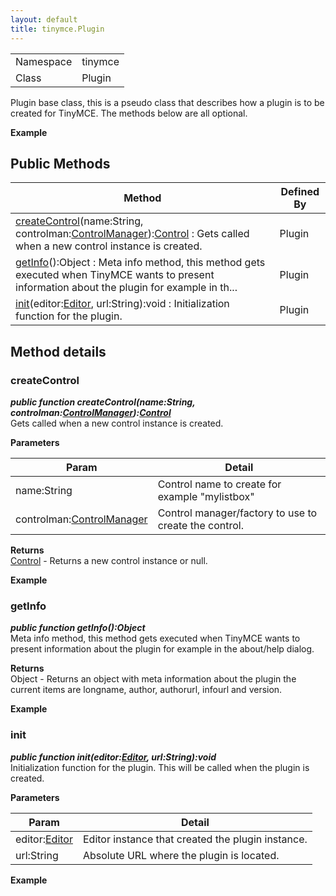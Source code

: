 ```yaml
---
layout: default
title: tinymce.Plugin
---
```


|  |  |
| --- | --- |
| Namespace | tinymce |
| Class | Plugin |

Plugin base class, this is a pseudo class that describes how a plugin is to be created for TinyMCE. The methods below are all optional.      

**Example**  

## Public Methods

| Method | Defined By |
| --- | --- |
| [createControl](#createcontrol)(name:String, controlman:[ControlManager](https://www.tiny.cloud/docs-3x/api/class_tinymce.ControlManager.html)):[Control](https://www.tiny.cloud/docs-3x/api/ui/class_tinymce.ui.Control.html) : Gets called when a new control instance is created. | Plugin |
| [getInfo](#getinfo)():Object : Meta info method, this method gets executed when TinyMCE wants to present information about the plugin for example in th... | Plugin |
| [init](#init)(editor:[Editor](https://www.tiny.cloud/docs-3x/api/class_tinymce.Editor.html), url:String):void : Initialization function for the plugin. | Plugin |

## Method details

### createControl 

***public function createControl(name:String, controlman:[ControlManager](https://www.tiny.cloud/docs-3x/api/class_tinymce.ControlManager.html)):[Control](https://www.tiny.cloud/docs-3x/api/ui/class_tinymce.ui.Control.html)***  
Gets called when a new control instance is created.      

**Parameters**  

| Param | Detail |
| --- | --- |
| name:String | Control name to create for example "mylistbox" |
| controlman:[ControlManager](https://www.tiny.cloud/docs-3x/api/class_tinymce.ControlManager.html) | Control manager/factory to use to create the control. |

**Returns**  
[Control](https://www.tiny.cloud/docs-3x/api/ui/class_tinymce.ui.Control.html) - Returns a new control instance or null.      

**Example**  

### getInfo 

***public function getInfo():Object***  
Meta info method, this method gets executed when TinyMCE wants to present information about the plugin for example in the about/help dialog.      

**Returns**  
Object - Returns an object with meta information about the plugin the current items are longname, author, authorurl, infourl and version.      

**Example**  

### init 

***public function init(editor:[Editor](https://www.tiny.cloud/docs-3x/api/class_tinymce.Editor.html), url:String):void***  
Initialization function for the plugin. This will be called when the plugin is created.      

**Parameters**  

| Param | Detail |
| --- | --- |
| editor:[Editor](https://www.tiny.cloud/docs-3x/api/class_tinymce.Editor.html) | Editor instance that created the plugin instance. |
| url:String | Absolute URL where the plugin is located. |

**Example**